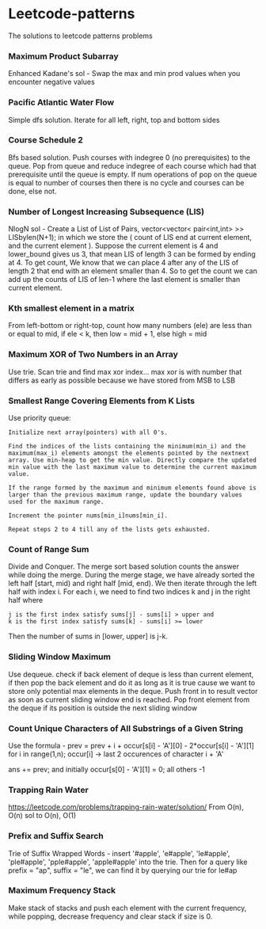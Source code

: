 # Leetcode-patterns
The solutions to leetcode patterns problems

### Maximum Product Subarray

Enhanced Kadane's sol - Swap the max and min prod values when you encounter negative values

### Pacific Atlantic Water Flow

Simple dfs solution. Iterate for all left, right, top and bottom sides

### Course Schedule 2

Bfs based solution. Push courses with indegree 0 (no prerequisites) to the queue. Pop from queue and reduce indegree of each course which had that prerequisite until the queue is empty. If num operations of pop on the queue is equal to number of courses then there is no cycle and courses can be done, else not.


### Number of Longest Increasing Subsequence (LIS)

NlogN sol - Create a List of List of Pairs, vector<vector< pair<int,int> >> LISbylen(N+1); in which we store the ( count of LIS end at current element, and the current element ). Suppose the current element is 4 and lower_bound gives us 3, that mean LIS of length 3 can be formed by ending at 4. To get count, We know that we can place 4 after any of the LIS of length 2 that end with an element smaller than 4. So to get the count we can add up the counts of LIS of len-1 where the last element is smaller than current element.

### Kth smallest element in a matrix

From left-bottom or right-top, count how many numbers (ele) are less than or equal to mid, if ele < k, then low = mid + 1, else high = mid

### Maximum XOR of Two Numbers in an Array

Use trie. Scan trie and find max xor index... max xor is with number that differs as early as possible because we have stored from MSB to LSB

### Smallest Range Covering Elements from K Lists

Use priority queue:

	Initialize next array(pointers) with all 0's.

	Find the indices of the lists containing the minimum(min_i) and the maximum(max_i) elements amongst the elements pointed by the nextnext array. Use min-heap to get the min value. Directly compare the updated min value with the last maximum value to determine the current maximum value.

	If the range formed by the maximum and minimum elements found above is larger than the previous maximum range, update the boundary values used for the maximum range.

	Increment the pointer nums[min_i]nums[min_i].

	Repeat steps 2 to 4 till any of the lists gets exhausted.

### Count of Range Sum

Divide and Conquer. The merge sort based solution counts the answer while doing the merge. During the merge stage, we have already sorted the left half [start, mid) and right half [mid, end). We then iterate through the left half with index i. For each i, we need to find two indices k and j in the right half where

	j is the first index satisfy sums[j] - sums[i] > upper and
	k is the first index satisfy sums[k] - sums[i] >= lower
	
Then the number of sums in [lower, upper] is j-k.

### Sliding Window Maximum

Use dequeue.
check if back element of deque is less than current element, if then pop the back element and do it as long as it is true cause we want to store only potential max elements in the deque. Push front in to result vector as soon as current sliding window end is reached. Pop front element from the deque if its position is outside the next sliding window

### Count Unique Characters of All Substrings of a Given String

Use the formula - prev = prev + i + occur[s[i] - 'A'][0] - 2*occur[s[i] - 'A'][1] for i in range(1,n); occur[i] -> last 2 occurences of character i + 'A' 

ans += prev; and initially occur[s[0] - 'A'][1] = 0; all others -1

### Trapping Rain Water

https://leetcode.com/problems/trapping-rain-water/solution/
From O(n), O(n) sol to O(n), O(1)

### Prefix and Suffix Search

Trie of Suffix Wrapped Words -  insert '#apple', 'e#apple', 'le#apple', 'ple#apple', 'pple#apple', 'apple#apple' into the trie. Then for a query like prefix = "ap", suffix = "le", we can find it by querying our trie for le#ap


### Maximum Frequency Stack

Make stack of stacks and push each element with the current frequency, while popping, decrease frequency and clear stack if size is 0.
